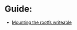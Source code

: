 # Guide:
- [Mounting the rootfs writeable](https://shibumi.dev/posts/enable-developer-mode-on-chrome-os-flex/#mounting-the-rootfs-writeable)
